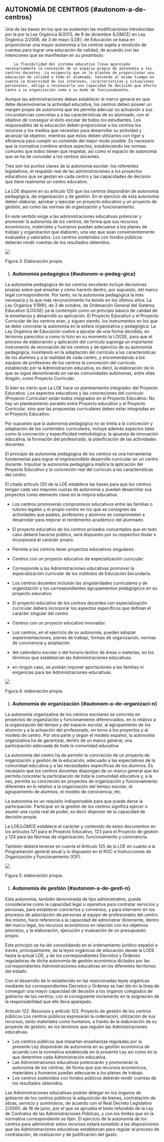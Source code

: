 ## AUTONOMÍA DE CENTROS {#autonom-a-de-centros}

 Una de las bases en los que se sustentan las modificaciones introducidas por la  por la Ley Orgánica 8/2013, de 9 de diciembre  (LOMCE) en  Ley Orgánica 2/2006, de 3 de mayo (LOE), de Educación se basa en proporcionar una mayor autonomía a los centros sujeta a rendición de cuentas para lograr una educación de calidad, de acuerdo con las intenciones que se manifiestan en su preámbulo.

        La flexibilidad del sistema educativo lleva aparejada necesariamente la concesión de un espacio propio de autonomía a los centros docentes. La exigencia que se le plantea de proporcionar una educación de calidad a todo el alumnado, teniendo al mismo tiempo en cuenta la diversidad de sus intereses, características y situaciones personales, obliga a reconocerle una capacidad de decisión que afecta tanto a su organización como a su modo de funcionamiento.

Aunque las administraciones deban establecer el marco general en que debe desenvolverse la actividad educativa, los centros deben poseer un margen propio de autonomía que les permita adecuar su actuación a sus circunstancias concretas y a las características de su alumnado, con el objetivo de conseguir el éxito escolar de todos los estudiantes. Los responsables de la educación deben proporcionar a los centros los recursos y los medios que necesitan para desarrollar su actividad y alcanzar tal objetivo, mientras que éstos deben utilizarlos con rigor y eficiencia para cumplir su cometido del mejor modo posible. Es necesario que la normativa combine ambos aspectos, estableciendo las normas comunes que todos tienen que respetar, así como el espacio de autonomía que se ha de conceder a los centros docentes.

Tres son los puntos claves de la autonomía escolar: los referentes legislativos, el respaldo real de las administraciones a los proyectos educativos que se gestan en cada centro y las capacidades de decisión que tiene realmente un centro educativo.

La LOE dispone en su artículo 120 que los centros dispondrán de autonomía pedagógica, de organización y de gestión. En el ejercicio de esta autonomía deben elaborar, aprobar y ejecutar un proyecto educativo y un proyecto de gestión, así como las normas de organización y funcionamiento.

En este sentido exige a las administraciones educativas potenciar y promover la autonomía de los centros, de forma que sus recursos económicos, materiales y humanos puedan adecuarse a los planes de trabajo y organización que elaboren, una vez que sean convenientemente evaluados y valorados. Los centros sostenidos con fondos públicos deberán rendir cuentas de los resultados obtenidos.

![](images/image7.png)

Figura 3: Elaboración propia.

1.  ### Autonomía pedagógica {#autonom-a-pedag-gica}

La autonomía pedagógica de los centros escolares incluye decisiones propias sobre qué enseñar y cómo hacerlo dentro, por supuesto, del marco legal correspondiente. Por tanto, es la autonomía pedagógica la más necesaria y la que más reconocimiento ha tenido en los últimos años. La Ley Orgánica 1/1990, de 3 de octubre, de Ordenación General del Sistema Educativo (LOGSE) ya la contempló como un principio básico de calidad de la enseñanza y desarrolló su aplicación. El Proyecto Educativo y el Proyecto Curricular de los centros eran, y siguen siendo, los instrumentos en los que se debe concretar la autonomía en la esfera organizativa y pedagógica. La Ley Orgánica de Educación vuelve a apostar de una forma decidida, en términos parecidos a como lo hizo en su momento la LOGSE, para que el proceso de elaboración y aplicación del currículo suponga un importante instrumento de renovación de los centros y de ejercicio de su autonomía pedagógica, insistiendo en la adaptación del currículo a las características de los alumnos y a la realidad de cada centro, y encomendando a los equipos de profesores de los centros la concreción del currículo establecido por la Administración educativa, es decir, la elaboración de lo que se sigue denominando en varias comunidades autónomas, entre ellas Aragón, como Proyecto Curricular.

Si bien es cierto que La LOE hace un planteamiento integrador del Proyecto Educativo. Los aspectos educativos y las concreciones del currículo (Proyecto Curricular) están todos integrados en el Proyecto Educativo. No hay un planteamiento paralelo entre Proyecto educativo y el Proyecto Curricular, sino que las propuestas curriculares deben estar integradas en el Proyecto Educativo.

Por supuesto que la autonomía pedagógica no se limita a la concreción y adaptación de los contenidos curriculares, incluye además aspectos tales como la concreción y especificidad metodológica, la apuesta de innovación educativa, la formación del profesorado, la planificación de las actividades docentes.

El principio de autonomía pedagógica de los centros es una herramienta fundamental para lograr el imprescindible desarrollo curricular en un centro docente. Impulsar la autonomía pedagógica implica la aplicación del Proyecto Educativo y la concreción real del currículo a las características del centro.

El citado artículo 120 de la LOE establece las bases para que los centros tengan cada vez mayores cuotas de autonomía y puedan desarrollar sus proyectos como elemento clave en la mejora educativa:

*   Los centros promoverán compromisos educativos entre las familias o tutores legales y el propio centro en los que se consignen las actividades que padres, profesores y alumnos se comprometen a desarrollar para mejorar el rendimiento académico del alumnado.
*   El proyecto educativo de los centros privados concertados que en todo caso deberá hacerse público, será dispuesto por su respectivo titular e incorporará el carácter propio.
*   Permite a los centros tener proyectos educativos singulares:
*   Centros con un proyecto educativo de especialización curricular:

*   Corresponde a las Administraciones educativas promover la especialización curricular de los institutos de Educación Secundaria.
*   Los centros docentes incluirán las singularidades curriculares y de organización y los correspondientes agrupamientos pedagógicos en su proyecto educativo.
*   El proyecto educativo de los centros docentes con especialización curricular deberá incorporar los aspectos específicos que definan el carácter singular del centro

*   Centros con un proyecto educativo innovador:

*   Los centros, en el ejercicio de su autonomía, pueden adoptar   experimentaciones, planes de trabajo, formas de organización, normas de convivencia y ampliación

*   del calendario escolar o del horario lectivo de áreas o materias, en los términos que establezcan las Administraciones educativas.
*   en ningún caso, se podrán imponer aportaciones a las familias ni exigencias para las Administraciones educativas.

![](images/image5.png)

Figura 4: elaboración propia.

1.  ### Autonomía de organización {#autonom-a-de-organizaci-n}

La autonomía organizativa de los centros escolares se concreta en proyectos de organización y funcionamiento diferenciados, en lo relativo a la organización del tiempo y del espacio escolar, al agrupamiento de los alumnos y a la actuación del profesorado, en torno a los proyectos y al modelo de centro. Por otra parte y según el modelo español, la autonomía organizativa ha de garantizar, dentro de un marco general, una participación adecuada de toda la comunidad educativa

La autonomía del centro ha de permitir la concreción de un proyecto de organización y gestión de la educación, adecuado a las expectativas de la comunidad educativa y a las necesidades específicas de los alumnos. Es necesario que los centros docentes dispongan de un marco general que les permita concretar la participación de toda la comunidad educativa y, a la vez, permita su concreción en proyectos de organización y funcionamiento diferentes en lo relativo a la organización del tiempo escolar, el agrupamiento de alumnos, el modelo de convivencia, etc.

La autonomía es un requisito indispensable para que pueda darse la participación. Participar en la gestión de los centros significa ejercer o asumir una cuota real de poder, es decir  disponer de la capacidad de decisión propia.

La LOE/LOMCE establece el carácter y contenido de estos documentos en los artículos 121 para el Proyecto Educativo, 123 para el Proyecto de gestión y 124 para las Normas de organización, funcionamiento y convivencia.

También deberá tenerse en cuenta el Artículo 125 de la LOE en cuanto a la  Programación general anual y lo dispuesto en el ROC e Instrucciones de Organización y Funcionamiento (IOF).

![](images/image8.png)

Figura 5: elaboración propia.

1.  ### Autonomía de gestión {#autonom-a-de-gesti-n}

Esta autonomía, también denominada de tipo administrativo, puede considerarse como la capacidad legal u operativa para contratar servicios y personas, para establecer conciertos y convenios, y para intervenir en los procesos de adscripción de personas al equipo de profesionales del centro. Así mismo, hace referencia a la capacidad de administrar libremente, dentro del marco legal, los recursos económicos en relación con los objetivos previstos, y la elaboración, ejecución y evaluación de un presupuesto propio.

Este principio se ha ido consolidando en el ordenamiento jurídico español a través, principalmente, de la leyes orgánicas de educación desde la LODE hasta la actual LOE, y de los correspondientes Decretos y Órdenes reguladoras de dicha autonomía de gestión económica dictados por las correspondientes Administraciones educativas en los diferentes territorios del estado.

Con el desarrollo de lo establecido en las mencionadas leyes orgánicas mediante los correspondientes Decretos y Órdenes se han ido en la línea de conseguir una mayor capacidad de decisión a los órganos colegiados de gobierno de los centros, con el consiguiente incremento en la asignación de la responsabilidad que ello lleva aparejado.

Artículo 122\. Recursos y artículo 123\. Proyecto de gestión de los centros públicos Los centros públicos expresarán la ordenación, utilización de sus recursos, tanto materiales como humanos, a través de la elaboración de su proyecto de gestión, en los términos que regulen las Administraciones educativas.

*   Los centros públicos que impartan enseñanzas reguladas por la presente Ley dispondrán de autonomía en su gestión económica de acuerdo con la normativa establecida en la presente Ley así como en la que determine cada Administración educativa.
*   Las Administraciones educativas potenciarán y promoverán la autonomía de los centros, de forma que sus recursos económicos, materiales y humanos puedan adecuarse a los planes de trabajo.
*   Los centros sostenidos con fondos públicos deberán rendir cuentas de los resultados obtenidos.

Las Administraciones educativas podrán delegar en los órganos de gobierno de los centros públicos la adquisición de bienes, contratación de obras, servicio y suministros, de acuerdo con el Real Decreto Legislativo 2/2000, de 16 de junio, por el que se aprueba el texto refundido de la Ley de Contratos de las Administraciones Públicas, y con los límites que en la normativa correspondiente se fijen. El ejercicio de la autonomía de los centros para administrar estos recursos estará sometido a las disposiciones que las Administraciones educativas establezcan para regular el proceso de contratación, de realización y de justificación del gasto.